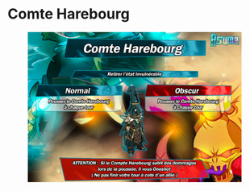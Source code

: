 # Comte Harebourg

<figure><img src="../../../.gitbook/assets/image (12).png" alt=""><figcaption></figcaption></figure>
